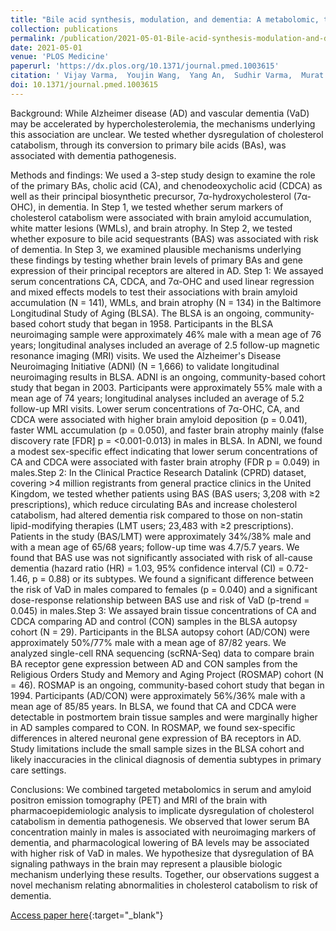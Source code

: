 ```yaml
---
title: "Bile acid synthesis, modulation, and dementia: A metabolomic, transcriptomic, and pharmacoepidemiologic study"
collection: publications
permalink: /publication/2021-05-01-Bile-acid-synthesis-modulation-and-dementia-A-metabolomic-transcriptomic-and-pharmacoepidemiologic-study
date: 2021-05-01
venue: 'PLOS Medicine'
paperurl: 'https://dx.plos.org/10.1371/journal.pmed.1003615'
citation: ' Vijay Varma,  Youjin Wang,  Yang An,  Sudhir Varma,  Murat Bilgel,  Jimit Doshi,  Cristina Legido-Quigley,  João Delgado,  Anup Oommen,  Jackson Roberts,  Dean Wong,  Christos Davatzikos,  Susan Resnick,  Juan Troncoso,  Olga Pletnikova,  Richard O’Brien,  Eelko Hak,  Brenda Baak,  Ruth Pfeiffer,  Priyanka Baloni,  Siamak Mohmoudiandehkordi,  Kwangsik Nho,  Rima Kaddurah-Daouk,  David Bennett,  Shahinaz Gadalla,  Madhav Thambisetty, &quot;Bile acid synthesis, modulation, and dementia: A metabolomic, transcriptomic, and pharmacoepidemiologic study.&quot; PLOS Medicine, 2021.'
doi: 10.1371/journal.pmed.1003615
---
```


Background: While Alzheimer disease (AD) and vascular dementia (VaD) may be accelerated by hypercholesterolemia, the mechanisms underlying this association are unclear. We tested whether dysregulation of cholesterol catabolism, through its conversion to primary bile acids (BAs), was associated with dementia pathogenesis.

Methods and findings: We used a 3-step study design to examine the role of the primary BAs, cholic acid (CA), and chenodeoxycholic acid (CDCA) as well as their principal biosynthetic precursor, 7α-hydroxycholesterol (7α-OHC), in dementia. In Step 1, we tested whether serum markers of cholesterol catabolism were associated with brain amyloid accumulation, white matter lesions (WMLs), and brain atrophy. In Step 2, we tested whether exposure to bile acid sequestrants (BAS) was associated with risk of dementia. In Step 3, we examined plausible mechanisms underlying these findings by testing whether brain levels of primary BAs and gene expression of their principal receptors are altered in AD. Step 1: We assayed serum concentrations CA, CDCA, and 7α-OHC and used linear regression and mixed effects models to test their associations with brain amyloid accumulation (N = 141), WMLs, and brain atrophy (N = 134) in the Baltimore Longitudinal Study of Aging (BLSA). The BLSA is an ongoing, community-based cohort study that began in 1958. Participants in the BLSA neuroimaging sample were approximately 46% male with a mean age of 76 years; longitudinal analyses included an average of 2.5 follow-up magnetic resonance imaging (MRI) visits. We used the Alzheimer's Disease Neuroimaging Initiative (ADNI) (N = 1,666) to validate longitudinal neuroimaging results in BLSA. ADNI is an ongoing, community-based cohort study that began in 2003. Participants were approximately 55% male with a mean age of 74 years; longitudinal analyses included an average of 5.2 follow-up MRI visits. Lower serum concentrations of 7α-OHC, CA, and CDCA were associated with higher brain amyloid deposition (p = 0.041), faster WML accumulation (p = 0.050), and faster brain atrophy mainly (false discovery rate [FDR] p = <0.001-0.013) in males in BLSA. In ADNI, we found a modest sex-specific effect indicating that lower serum concentrations of CA and CDCA were associated with faster brain atrophy (FDR p = 0.049) in males.Step 2: In the Clinical Practice Research Datalink (CPRD) dataset, covering >4 million registrants from general practice clinics in the United Kingdom, we tested whether patients using BAS (BAS users; 3,208 with ≥2 prescriptions), which reduce circulating BAs and increase cholesterol catabolism, had altered dementia risk compared to those on non-statin lipid-modifying therapies (LMT users; 23,483 with ≥2 prescriptions). Patients in the study (BAS/LMT) were approximately 34%/38% male and with a mean age of 65/68 years; follow-up time was 4.7/5.7 years. We found that BAS use was not significantly associated with risk of all-cause dementia (hazard ratio (HR) = 1.03, 95% confidence interval (CI) = 0.72-1.46, p = 0.88) or its subtypes. We found a significant difference between the risk of VaD in males compared to females (p = 0.040) and a significant dose-response relationship between BAS use and risk of VaD (p-trend = 0.045) in males.Step 3: We assayed brain tissue concentrations of CA and CDCA comparing AD and control (CON) samples in the BLSA autopsy cohort (N = 29). Participants in the BLSA autopsy cohort (AD/CON) were approximately 50%/77% male with a mean age of 87/82 years. We analyzed single-cell RNA sequencing (scRNA-Seq) data to compare brain BA receptor gene expression between AD and CON samples from the Religious Orders Study and Memory and Aging Project (ROSMAP) cohort (N = 46). ROSMAP is an ongoing, community-based cohort study that began in 1994. Participants (AD/CON) were approximately 56%/36% male with a mean age of 85/85 years. In BLSA, we found that CA and CDCA were detectable in postmortem brain tissue samples and were marginally higher in AD samples compared to CON. In ROSMAP, we found sex-specific differences in altered neuronal gene expression of BA receptors in AD. Study limitations include the small sample sizes in the BLSA cohort and likely inaccuracies in the clinical diagnosis of dementia subtypes in primary care settings.

Conclusions: We combined targeted metabolomics in serum and amyloid positron emission tomography (PET) and MRI of the brain with pharmacoepidemiologic analysis to implicate dysregulation of cholesterol catabolism in dementia pathogenesis. We observed that lower serum BA concentration mainly in males is associated with neuroimaging markers of dementia, and pharmacological lowering of BA levels may be associated with higher risk of VaD in males. We hypothesize that dysregulation of BA signaling pathways in the brain may represent a plausible biologic mechanism underlying these results. Together, our observations suggest a novel mechanism relating abnormalities in cholesterol catabolism to risk of dementia.

[Access paper here](https://dx.plos.org/10.1371/journal.pmed.1003615){:target="_blank"}
